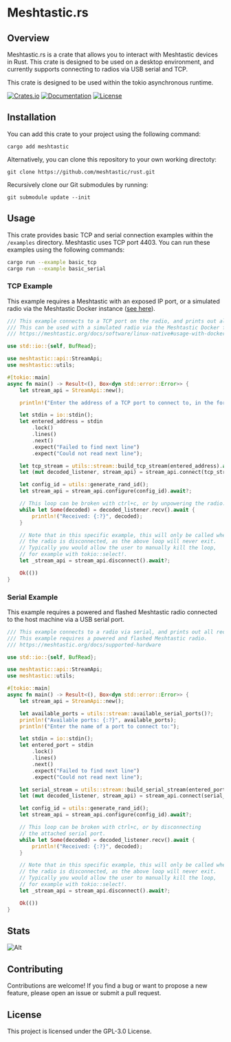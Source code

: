 # Meshtastic.rs

## Overview

Meshtastic.rs is a crate that allows you to interact with Meshtastic devices in Rust. This crate is designed
to be used on a desktop environment, and currently supports connecting to radios via USB serial and TCP.

This crate is designed to be used within the tokio asynchronous runtime.

[![Crates.io](https://img.shields.io/crates/v/meshtastic)](https://crates.io/crates/meshtastic)
[![Documentation](https://docs.rs/meshtastic/badge.svg)](https://docs.rs/meshtastic)
[![License](https://img.shields.io/crates/l/meshtastic)](https://github.com/meshtastic/rust/blob/main/LICENSE)

## Installation

You can add this crate to your project using the following command:

```shell
cargo add meshtastic
```

Alternatively, you can clone this repository to your own working directoty:

```shell
git clone https://github.com/meshtastic/rust.git
```

Recursively clone our Git submodules by running:

```shell
git submodule update --init
```

## Usage

This crate provides basic TCP and serial connection examples within the `/examples` directory. Meshtastic uses TCP port 4403. You can run
these examples using the following commands:

```bash
cargo run --example basic_tcp
cargo run --example basic_serial
```

### TCP Example

This example requires a Meshtastic with an exposed IP port, or a simulated radio via the Meshtastic Docker instance ([see here](https://meshtastic.org/docs/software/linux-native#usage-with-docker)).

```rust
/// This example connects to a TCP port on the radio, and prints out all received packets.
/// This can be used with a simulated radio via the Meshtastic Docker firmware image.
/// https://meshtastic.org/docs/software/linux-native#usage-with-docker

use std::io::{self, BufRead};

use meshtastic::api::StreamApi;
use meshtastic::utils;

#[tokio::main]
async fn main() -> Result<(), Box<dyn std::error::Error>> {
    let stream_api = StreamApi::new();

    println!("Enter the address of a TCP port to connect to, in the form \"IP:PORT\":");

    let stdin = io::stdin();
    let entered_address = stdin
        .lock()
        .lines()
        .next()
        .expect("Failed to find next line")
        .expect("Could not read next line");

    let tcp_stream = utils::stream::build_tcp_stream(entered_address).await?;
    let (mut decoded_listener, stream_api) = stream_api.connect(tcp_stream).await;

    let config_id = utils::generate_rand_id();
    let stream_api = stream_api.configure(config_id).await?;

    // This loop can be broken with ctrl+c, or by unpowering the radio.
    while let Some(decoded) = decoded_listener.recv().await {
        println!("Received: {:?}", decoded);
    }

    // Note that in this specific example, this will only be called when
    // the radio is disconnected, as the above loop will never exit.
    // Typically you would allow the user to manually kill the loop,
    // for example with tokio::select!.
    let _stream_api = stream_api.disconnect().await?;

    Ok(())
}
```

### Serial Example

This example requires a powered and flashed Meshtastic radio connected to the host machine via a USB serial port.

```rust
/// This example connects to a radio via serial, and prints out all received packets.
/// This example requires a powered and flashed Meshtastic radio.
/// https://meshtastic.org/docs/supported-hardware

use std::io::{self, BufRead};

use meshtastic::api::StreamApi;
use meshtastic::utils;

#[tokio::main]
async fn main() -> Result<(), Box<dyn std::error::Error>> {
    let stream_api = StreamApi::new();

    let available_ports = utils::stream::available_serial_ports()?;
    println!("Available ports: {:?}", available_ports);
    println!("Enter the name of a port to connect to:");

    let stdin = io::stdin();
    let entered_port = stdin
        .lock()
        .lines()
        .next()
        .expect("Failed to find next line")
        .expect("Could not read next line");

    let serial_stream = utils::stream::build_serial_stream(entered_port, None, None, None)?;
    let (mut decoded_listener, stream_api) = stream_api.connect(serial_stream).await;

    let config_id = utils::generate_rand_id();
    let stream_api = stream_api.configure(config_id).await?;

    // This loop can be broken with ctrl+c, or by disconnecting
    // the attached serial port.
    while let Some(decoded) = decoded_listener.recv().await {
        println!("Received: {:?}", decoded);
    }

    // Note that in this specific example, this will only be called when
    // the radio is disconnected, as the above loop will never exit.
    // Typically you would allow the user to manually kill the loop,
    // for example with tokio::select!.
    let _stream_api = stream_api.disconnect().await?;

    Ok(())
}
```

## Stats

![Alt](https://repobeats.axiom.co/api/embed/18c638d36dc51fd03acfe5c2e52979ad67b04bc9.svg "Repobeats analytics image")

## Contributing

Contributions are welcome! If you find a bug or want to propose a new feature, please open an issue or submit a pull request.

## License

This project is licensed under the GPL-3.0 License.
